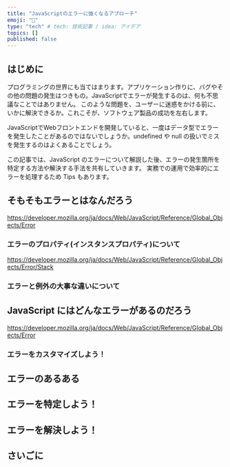 ```yaml
---
title: "JavaScriptのエラーに強くなるアプローチ"
emoji: "🦁"
type: "tech" # tech: 技術記事 / idea: アイデア
topics: []
published: false
---
```

## はじめに
プログラミングの世界にも当てはまります。アプリケーション作りに、バグやその他の問題の発生はつきもの。JavaScriptでエラーが発生するのは、何も不思議なことではありません。
このような問題を、ユーザーに迷惑をかける前に、いかに解決できるか。これこそが、ソフトウェア製品の成功を左右します。

JavaScriptでWebフロントエンドを開発していると、一度はデータ型でエラーを発生したことがあるのではないでしょうか。undefined や null の扱いでミスを発生するのはよくあることでしょう。

この記事では、JavaScript のエラーについて解説した後、エラーの発生箇所を特定する方法や解決する手法を共有していきます。
実務での運用で効率的にエラーを処理するため Tips もあります。

## そもそもエラーとはなんだろう

https://developer.mozilla.org/ja/docs/Web/JavaScript/Reference/Global_Objects/Error

### エラーのプロパティ(インスタンスプロパティ)について

https://developer.mozilla.org/ja/docs/Web/JavaScript/Reference/Global_Objects/Error/Stack

### エラーと例外の大事な違いについて


## JavaScript にはどんなエラーがあるのだろう

https://developer.mozilla.org/ja/docs/Web/JavaScript/Reference/Global_Objects/Error


### エラーをカスタマイズしよう！


## エラーのあるある


## エラーを特定しよう！


## エラーを解決しよう！


## さいごに